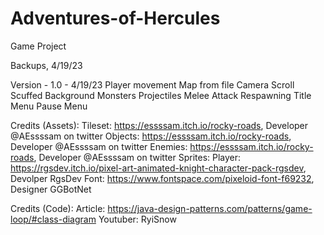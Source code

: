 # Adventures-of-Hercules
Game Project

Backups, 4/19/23


Version - 1.0 - 4/19/23
Player movement
     Map from file
     Camera Scroll
     Scuffed Background
     Monsters 
     Projectiles
     Melee Attack
     Respawning
Title Menu
Pause Menu


Credits (Assets):
Tileset:
     https://essssam.itch.io/rocky-roads, Developer @AEssssam on twitter
Objects: 
     https://essssam.itch.io/rocky-roads, Developer @AEssssam on twitter
Enemies: 
     https://essssam.itch.io/rocky-roads, Developer @AEssssam on twitter
Sprites:
     Player:
          https://rgsdev.itch.io/pixel-art-animated-knight-character-pack-rgsdev, Devolper RgsDev 
Font: 
     https://www.fontspace.com/pixeloid-font-f69232, Designer GGBotNet

Credits (Code):
     Article: https://java-design-patterns.com/patterns/game-loop/#class-diagram
     Youtuber: RyiSnow
     
     
